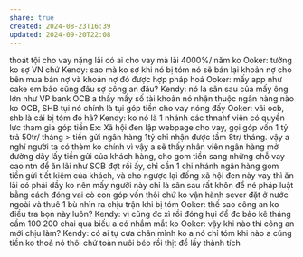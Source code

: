 ```yaml
---
share: true
created: 2024-08-23T16:39
updated: 2024-09-20T22:08
---
```

thoát tội cho vay nặng lãi
có ai cho vay mà lãi 4000%/ năm ko
Ooker: tưởng ko sợ VN chứ
Kendy: sao mà ko sợ
khi nó bị tóm
nó sẽ bán lại khoản nợ cho bên mua bán nợ
và khoản nợ đó được hợp pháp hoá
Ooker: mấy app như cake em bảo cũng đâu sợ công an đâu?
Kendy: nó là sân sau của mấy ông lớn như VP bank
OCB
a thấy mấy số tài khoản nó nhận thuộc ngân hàng nào ko
OCB, SHB
tụi nó chính là tụi góp tiền cho vay nóng đấy
Ooker: vãi
ocb, shb là cái bị tóm đó hả?
Kendy: ko nó là 1 nhánh các thnahf viên có quyền lực tham gia góp tiền
Ex: Xã hội đen lập webpage cho vay, gọi góp vốn 1 tỷ trả 50tr/ tháng > tiền gửi ngân hàng 1tỷ chỉ nhận được tầm 8tr/ tháng. vậy a nghĩ người ta có thèm ko
chính vì vậy a sẽ thấy nhân viên ngân hàng mở đường dây lấy tiền gửi của khách hàng, cho gom tiền sang những chỗ vay cao ntn để ăn lãi
như SCB đợt rồi ấy, chỉ cần 1 chi nhánh ngân hàng gom tiền gửi tiết kiệm của khách, và cho ngược lại đống xã hội đen này vay thì ăn lãi có phải dầy ko
nên mấy người này chỉ là sân sau rất khôn để né pháp luật bằng cách đóng vai cò con góp vốn thôi chứ ko vận hành
sever đặt ở nước ngoài và thuê 1 bù nhìn ra chịu trận khi bị tóm
Ooker: thế sao công an ko điều tra bọn này luôn?
Kendy: vì cũng đc xì rồi
đóng hụi để đc bảo kê
tháng cầm 100 200 chai qua biếu a có nhắm mắt ko
Ooker: vậy khi nào thì công an mới chịu làm?
Kendy: có ai tự cưa chân mình ko a
nó chỉ tóm khi nào a cúng tiền ko thoả nó thôi
chứ toàn nuôi béo rồi thịt để lấy thành tích